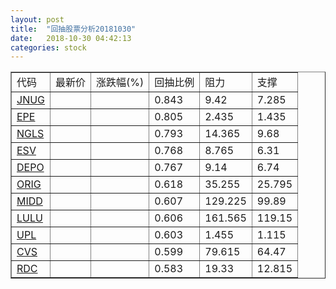 ```yaml
---
layout: post
title:  "回抽股票分析20181030"
date:   2018-10-30 04:42:13
categories: stock
---
```

<script type="text/javascript">
var stockList = []
stockList.push('gb_jnug');
stockList.push('gb_epe');
stockList.push('gb_ngls');
stockList.push('gb_esv');
stockList.push('gb_depo');
stockList.push('gb_orig');
stockList.push('gb_midd');
stockList.push('gb_lulu');
stockList.push('gb_upl');
stockList.push('gb_cvs');
stockList.push('gb_rdc');
</script>
<table border="1">
 <tr>
 <td>代码</td>
 <td>最新价</td>
 <td>涨跌幅(%)</td>
 <td>回抽比例</td>
 <td>阻力</td>
 <td>支撑</td>
</tr>
  <tr id="jnug">
  <td><a href="http://stock.finance.sina.com.cn/usstock/quotes/JNUG.html" target="_blank">JNUG</a></td><td></td><td></td><td>0.843</td><td>9.42</td><td>7.285</td></tr>
  <tr id="epe">
  <td><a href="http://stock.finance.sina.com.cn/usstock/quotes/EPE.html" target="_blank">EPE</a></td><td></td><td></td><td>0.805</td><td>2.435</td><td>1.435</td></tr>
  <tr id="ngls">
  <td><a href="http://stock.finance.sina.com.cn/usstock/quotes/NGLS.html" target="_blank">NGLS</a></td><td></td><td></td><td>0.793</td><td>14.365</td><td>9.68</td></tr>
  <tr id="esv">
  <td><a href="http://stock.finance.sina.com.cn/usstock/quotes/ESV.html" target="_blank">ESV</a></td><td></td><td></td><td>0.768</td><td>8.765</td><td>6.31</td></tr>
  <tr id="depo">
  <td><a href="http://stock.finance.sina.com.cn/usstock/quotes/DEPO.html" target="_blank">DEPO</a></td><td></td><td></td><td>0.767</td><td>9.14</td><td>6.74</td></tr>
  <tr id="orig">
  <td><a href="http://stock.finance.sina.com.cn/usstock/quotes/ORIG.html" target="_blank">ORIG</a></td><td></td><td></td><td>0.618</td><td>35.255</td><td>25.795</td></tr>
  <tr id="midd">
  <td><a href="http://stock.finance.sina.com.cn/usstock/quotes/MIDD.html" target="_blank">MIDD</a></td><td></td><td></td><td>0.607</td><td>129.225</td><td>99.89</td></tr>
  <tr id="lulu">
  <td><a href="http://stock.finance.sina.com.cn/usstock/quotes/LULU.html" target="_blank">LULU</a></td><td></td><td></td><td>0.606</td><td>161.565</td><td>119.15</td></tr>
  <tr id="upl">
  <td><a href="http://stock.finance.sina.com.cn/usstock/quotes/UPL.html" target="_blank">UPL</a></td><td></td><td></td><td>0.603</td><td>1.455</td><td>1.115</td></tr>
  <tr id="cvs">
  <td><a href="http://stock.finance.sina.com.cn/usstock/quotes/CVS.html" target="_blank">CVS</a></td><td></td><td></td><td>0.599</td><td>79.615</td><td>64.47</td></tr>
  <tr id="rdc">
  <td><a href="http://stock.finance.sina.com.cn/usstock/quotes/RDC.html" target="_blank">RDC</a></td><td></td><td></td><td>0.583</td><td>19.33</td><td>12.815</td></tr>
</table>
